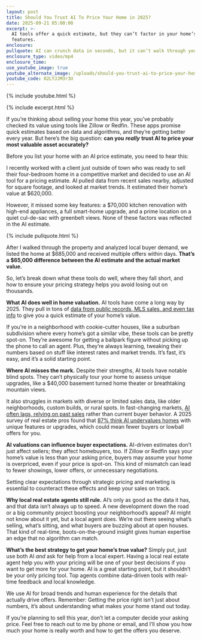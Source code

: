 ```yaml
---
layout: post
title: Should You Trust AI To Price Your Home in 2025?
date: 2025-09-21 05:00:00
excerpt: >-
  AI tools offer a quick estimate, but they can’t factor in your home’s unique
  features. 
enclosure:
pullquote: AI can crunch data in seconds, but it can’t walk through your house.
enclosure_type: video/mp4
enclosure_time:
use_youtube_image: true
youtube_alternate_image: /uploads/should-you-trust-ai-to-price-your-home-in-2025-2.jpg
youtube_code: 02LYJJM3r3U
---
```

{% include youtube.html %}

{% include excerpt.html %}

If you’re thinking about selling your home this year, you’ve probably checked its value using tools like Zillow or Redfin. These apps promise quick estimates based on data and algorithms, and they’re getting better every year. But here’s the big question: **can you** ***really*** **trust AI to price your most valuable asset accurately?**

Before you list your home with an AI price estimate, you need to hear this:

I recently worked with a client just outside of town who was ready to sell their four-bedroom home in a competitive market and decided to use an AI tool for a pricing estimate. AI pulled data from recent sales nearby, adjusted for square footage, and looked at market trends. It estimated their home’s value at $620,000.

However, it missed some key features: a $70,000 kitchen renovation with high-end appliances, a full smart-home upgrade, and a prime location on a quiet cul-de-sac with greenbelt views. None of these factors was reflected in the AI estimate.

{% include pullquote.html %}

After I walked through the property and analyzed local buyer demand, we listed the home at $685,000 and received multiple offers within days. **That’s a $65,000 difference between the AI estimate and the actual market value.**

So, let’s break down what these tools do well, where they fall short, and how to ensure your pricing strategy helps you avoid losing out on thousands.

**What AI does well in home valuation.** AI tools have come a long way by 2025. They pull in tons of [data from public records, MLS sales, and even tax info](https://www.riskwire.com/how-ai-is-transforming-property-valuation/) to give you a quick estimate of your home’s value.

If you’re in a neighborhood with cookie-cutter houses, like a suburban subdivision where every home’s got a similar vibe, these tools can be pretty spot-on. They’re awesome for getting a ballpark figure without picking up the phone to call an agent. Plus, they’re always learning, tweaking their numbers based on stuff like interest rates and market trends. It’s fast, it’s easy, and it’s a solid starting point.

**Where AI misses the mark.** Despite their strengths, AI tools have notable blind spots. They can’t physically tour your home to assess unique upgrades, like a $40,000 basement turned home theater or breathtaking mountain views.

It also struggles in markets with diverse or limited sales data, like older neighborhoods, custom builds, or rural spots. In fast-changing markets, [AI often lags, relying on past sales](https://www.housematch.com/blog/2024/2/9/zestimate-vs-cma-why-the-cma-wins-every-time) rather than current buyer behavior. A 2025 survey of real estate pros found that [87% think AI undervalues homes](https://bridgingandcommercial.co.uk/article/21466/90-of-estate-agents-believe-avms-undervalue-properties-says-alto) with unique features or upgrades, which could mean fewer buyers or lowball offers for you.

**AI valuations can influence buyer expectations.** AI-driven estimates don’t just affect sellers; they affect homebuyers, too. If Zillow or Redfin says your home’s value is less than your asking price, buyers may assume your home is overpriced, even if your price is spot-on. This kind of mismatch can lead to fewer showings, lower offers, or unnecessary negotiations.

Setting clear expectations through strategic pricing and marketing is essential to counteract these effects and keep your sales on track.

**Why local real estate agents still rule.** AI’s only as good as the data it has, and that data isn’t always up to speed. A new development down the road or a big community project boosting your neighborhood’s appeal? AI might not know about it yet, but a local agent does. We’re out there seeing what’s selling, what’s sitting, and what buyers are buzzing about at open houses. That kind of real-time, boots-on-the-ground insight gives human expertise an edge that no algorithm can match.

**What’s the best strategy to get your home’s true value?** Simply put, just use both AI *and* ask for help from a local expert. Having a local real estate agent help you with your pricing will be one of your best decisions if you want to get more for your home. AI is a great starting point, but it shouldn’t be your only pricing tool. Top agents combine data-driven tools with real-time feedback and local knowledge.

We use AI for broad trends and human experience for the details that actually drive offers. Remember: Getting the price right isn’t just about numbers, it’s about understanding what makes your home stand out today.

If you’re planning to sell this year, don’t let a computer decide your asking price. Feel free to reach out to me by phone or email, and I’ll show you how much your home is really worth and how to get the offers you deserve.